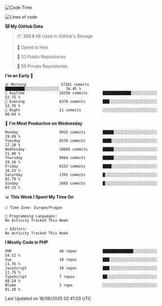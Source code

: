 <!--START_SECTION:waka-->
![Code Time](http://img.shields.io/badge/Code%20Time-1%2C584%20hrs%203%20mins-blue)

![Lines of code](https://img.shields.io/badge/From%20Hello%20World%20I%27ve%20Written-14.5%20million%20lines%20of%20code-blue)

**🐱 My GitHub Data** 

> 📦 399.8 kB Used in GitHub's Storage 
 > 
> 💼 Opted to Hire
 > 
> 📜 53 Public Repositories 
 > 
> 🔑 59 Private Repositories 
 > 
**I'm an Early 🐤** 

```text
🌞 Morning                17201 commits       █████████░░░░░░░░░░░░░░░░   34.45 % 
🌆 Daytime                26336 commits       █████████████░░░░░░░░░░░░   52.75 % 
🌃 Evening                6370 commits        ███░░░░░░░░░░░░░░░░░░░░░░   12.76 % 
🌙 Night                  21 commits          ░░░░░░░░░░░░░░░░░░░░░░░░░   00.04 % 
```
📅 **I'm Most Productive on Wednesday** 

```text
Monday                   9932 commits        █████░░░░░░░░░░░░░░░░░░░░   19.89 % 
Tuesday                  8539 commits        ████░░░░░░░░░░░░░░░░░░░░░   17.10 % 
Wednesday                10685 commits       █████░░░░░░░░░░░░░░░░░░░░   21.40 % 
Thursday                 9564 commits        █████░░░░░░░░░░░░░░░░░░░░   19.16 % 
Friday                   8152 commits        ████░░░░░░░░░░░░░░░░░░░░░   16.33 % 
Saturday                 1391 commits        █░░░░░░░░░░░░░░░░░░░░░░░░   02.79 % 
Sunday                   1665 commits        █░░░░░░░░░░░░░░░░░░░░░░░░   03.33 % 
```


📊 **This Week I Spent My Time On** 

```text
🕑︎ Time Zone: Europe/Prague

💬 Programming Languages: 
No Activity Tracked This Week

🔥 Editors: 
No Activity Tracked This Week
```

**I Mostly Code in PHP** 

```text
PHP                      46 repos            ██████████████░░░░░░░░░░░   54.12 % 
Vue                      10 repos            ███░░░░░░░░░░░░░░░░░░░░░░   11.76 % 
JavaScript               10 repos            ███░░░░░░░░░░░░░░░░░░░░░░   11.76 % 
TypeScript               7 repos             ██░░░░░░░░░░░░░░░░░░░░░░░   08.24 % 
Blade                    1 repo              ░░░░░░░░░░░░░░░░░░░░░░░░░   01.18 % 
```




 Last Updated on 18/06/2025 02:41:20 UTC
<!--END_SECTION:waka-->
<!--
**AlexKratky/AlexKratky** is a ✨ _special_ ✨ repository because its `README.md` (this file) appears on your GitHub profile.

Here are some ideas to get you started:

- 🔭 I’m currently working on ...
- 🌱 I’m currently learning ...
- 👯 I’m looking to collaborate on ...
- 🤔 I’m looking for help with ...
- 💬 Ask me about ...
- 📫 How to reach me: ...
- 😄 Pronouns: ...
- ⚡ Fun fact: ...
-->
